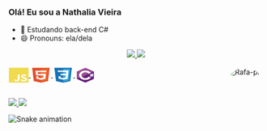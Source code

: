 ### Olá! Eu sou a Nathalia Vieira

- 🌱 Estudando back-end C#
- 😄 Pronouns: ela/dela

<div align="center">
  <a href="https://github.com/nathaliavms">
  <img height="150em" src="https://github-readme-stats.vercel.app/api?username=nathaliavms&show_icons=true&theme=dracula&include_all_commits=true&count_private=true"/>
  <img height="150em" src="https://github-readme-stats.vercel.app/api/top-langs/?username=nathaliavms&layout=compact&langs_count=7&theme=dracula"/>
</div>
  
<div style="display: inline_block"><br>
  <img align="center" alt="Rafa-Js" height="30" width="40" src="https://raw.githubusercontent.com/devicons/devicon/master/icons/javascript/javascript-plain.svg">
  <img align="center" alt="Rafa-HTML" height="30" width="40" src="https://raw.githubusercontent.com/devicons/devicon/master/icons/html5/html5-original.svg">
  <img align="center" alt="Rafa-CSS" height="30" width="40" src="https://raw.githubusercontent.com/devicons/devicon/master/icons/css3/css3-original.svg">
  <img align="center" alt="Rafa-Csharp" height="30" width="40" src="https://raw.githubusercontent.com/devicons/devicon/master/icons/csharp/csharp-original.svg">
  <img align="right" alt="Rafa-pic" height="150" style="border-radius:50px;" 
  src="https://images-ext-1.discordapp.net/external/75uFP0Pm9mWbcmXtlz1pHs58fxPj1xgNcuG0rHXQ-po/https/picrew.me/shareImg/org/202206/338224_2PLaW3Be.png?               width=676&height=676">  
</div>
  
  ##

<div>
  <a href = "mailto:nathaliavieira.ms@gmail.com"><img src="https://img.shields.io/badge/Gmail-D14836?style=for-the-badge&logo=gmail&logoColor=white" target="_blank">       </a>
  <a href="https://www.linkedin.com/in/nathalia-vieira-9736a1205" target="_blank"><img src="https://img.shields.io/badge/-LinkedIn-%230077B5?style=for-the-badge&logo=linkedin&logoColor=white" target="_blank"></a> 
 
  ![Snake animation](https://github.com/nathaliavms/nathaliavms/blob/output/github-contribution-grid-snake.svg)
  
</div>
